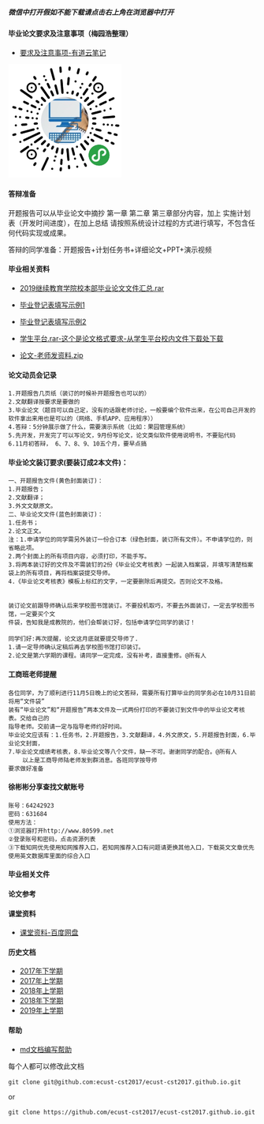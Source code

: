##### 微信中打开假如不能下载请点击右上角在浏览器中打开

#### 毕业论文要求及注意事项（梅园浩整理）
- [要求及注意事项-有道云笔记](https://note.youdao.com/ynoteshare1/index.html?id=099ea4fc2367d8482afe19fda4912429&type=note)

<img src="2019-second-half/code.jpeg" width="230px" />

#### 答辩准备
开题报告可以从毕业论文中摘抄 第一章 第二章 第三章部分内容，加上 实施计划表（开发时间进度），在加上总结 请按照系统设计过程的方式进行填写，不包含任何代码实现或成果。

答辩的同学准备：开题报告+计划任务书+详细论文+PPT+演示视频

#### 毕业相关资料
- [2019继续教育学院校本部毕业论文文件汇总.rar](http://openpublic.oss-cn-shanghai.aliyuncs.com/2019-second-half/2019%E7%BB%A7%E7%BB%AD%E6%95%99%E8%82%B2%E5%AD%A6%E9%99%A2%E6%A0%A1%E6%9C%AC%E9%83%A8%20%E6%AF%95%E4%B8%9A%E8%AE%BA%E6%96%87%E6%96%87%E4%BB%B6%E6%B1%87%E6%80%BB.rar)
- [毕业登记表填写示例1](2019-first-half/毕业登记表示例1.jpeg)
- [毕业登记表填写示例2](2019-first-half/毕业登记表示例2.jpeg)

- [学生平台.rar-这个是论文格式要求-从学生平台校内文件下载处下载](http://openpublic.oss-cn-shanghai.aliyuncs.com/2019-second-half/%E5%AD%A6%E7%94%9F%E5%B9%B3%E5%8F%B0.rar)
- [论文-老师发资料.zip](http://openpublic.oss-cn-shanghai.aliyuncs.com/2019-second-half/%E8%AE%BA%E6%96%87-%E8%80%81%E5%B8%88%E5%8F%91%E8%B5%84%E6%96%99.zip)

#### 论文动员会记录
```
1.开题报告几页纸（装订的时候补开题报告也可以的）
2.文献翻译按要求是要做的
3.毕业论文（题目可以自己定，没有的话跟老师讨论，一般要编个软件出来，在公司自己开发的软件拿出来用也是可以的（网络、手机APP、应用程序））
4.答辩：5分钟展示做了什么，需要演示系统（比如：果园管理系统）
5.先开发，开发完了可以写论文，9月份写论文，论文类似软件使用说明书，不要贴代码
6.11月初答辩， 6、7、8、9、10五个月，要早点搞
```

#### 毕业论文装订要求(要装订成2本文件)：
```
一、开题报告文件(黄色封面装订)：
1.开题报告；
2.文献翻译；
3.外文文献原文。
二、毕业论文文件(蓝色封面装订)：
1.任务书；
2.论文正文。
注：1.申请学位的同学需另外装订一份合订本（绿色封面，装订所有文件）。不申请学位的，则省略此项。
2.两个封面上的所有项目内容，必须打印，不能手写。
3.将两本装订好的文件及不需装钉的2份《毕业论文考核表》一起装入档案袋，并填写清楚档案袋上的所有项目，再将档案袋提交导师。
4.《毕业论文考核表》模板上标红的文字，一定要删除后再提交。否则论文不及格。


装订论文前跟导师确认后来学校图书馆装订。不要投机取巧，不要去外面装订，一定去学校图书馆，一定要买个文
件袋，告知我是成教院的，他们会帮装订好，包括申请学位同学的装订！

同学们好:再次提醒，论文这月底就要提交导师了.
1.请一定导师确认定稿后再去学校图书馆打印装订。
2.论文是第六学期的课程。请同学一定完成，没有补考，直接重修。@所有人
```

#### 工商班老师提醒
```
各位同学，为了顺利进行11月5日晚上的论文答辩，需要所有打算毕业的同学务必在10月31日前将用“文件袋”
装有“毕业论文”和“开题报告”两本文件及一式两份打印的不要装订到文件中的毕业论文考核表。交给自己的
指导老师。交前请一定与指导老师约好时间。
毕业论文应该有：1.任务书，2.开题报告，3.文献翻译，4.外文原文，5.开题报告封面，6.毕业论文封面，
7.毕业论文成绩考核表，8.毕业论文等八个文件，缺一不可。谢谢同学的配合。@所有人
    以上是工商导师陆老师发到群消息。各班同学按导师
要求做好准备
```

#### 徐彬彬分享查找文献账号
```
账号：64242923
密码：631684
使用方法：
①浏览器打开http://www.80599.net
②登录账号和密码，点击资源列表
③下载知网优先使用知网推荐入口，若知网推荐入口有问题请更换其他入口，下载英文文章优先使用英文数据库里面的综合入口
```

#### 毕业相关文件
<!--[3_继教毕业设计分配表-2019.xls](http://openpublic.oss-cn-shanghai.aliyuncs.com/2019-second-half/3_%E7%BB%A7%E6%95%99%E6%AF%95%E4%B8%9A%E8%AE%BE%E8%AE%A1%E5%88%86%E9%85%8D%E8%A1%A8-2019.xls)-->


#### 论文参考
<!--[梅园浩毕业论文](http://openpublic.oss-cn-shanghai.aliyuncs.com/2019-second-half/%E6%A2%85%E5%9B%AD%E6%B5%A9-%E6%AF%95%E4%B8%9A%E8%AE%BA%E6%96%87.docx)-->

#### 课堂资料
- [课堂资料-百度网盘](https://pan.baidu.com/s/1b5cj6Y#list/path=%2F)

#### 历史文档
- [2017年下学期](2017-second-half.md)
- [2017年上学期](2017-first-half.md)
- [2018年上学期](2018-first-half.md)
- [2018年下学期](2018-second-half.md)
- [2019年上学期](2019-first-half.md)

#### 帮助
- [md文档编写帮助](github-pages-help.md)

每个人都可以修改此文档
```
git clone git@github.com:ecust-cst2017/ecust-cst2017.github.io.git
```
or
```angular2html
git clone https://github.com/ecust-cst2017/ecust-cst2017.github.io.git
```

